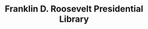 ---
layout: repo
title: "Franklin D. Roosevelt Presidential Library"
id: 20419
permalink: repos/20419/
---